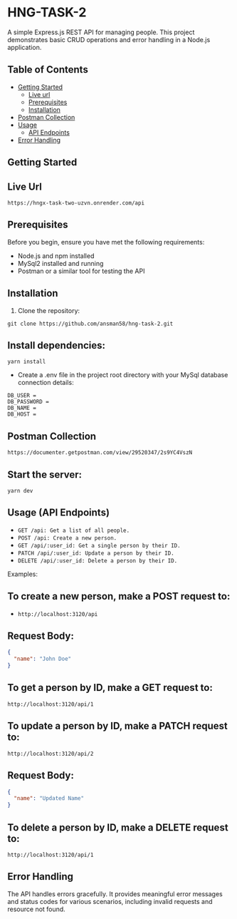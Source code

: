 # HNG-TASK-2

A simple Express.js REST API for managing people. This project demonstrates basic CRUD operations and error handling in a Node.js application.

## Table of Contents

- [Getting Started](#getting-started)
  - [Live url](#live-url)
  - [Prerequisites](#prerequisites)
  - [Installation](#installation)
- [Postman Collection](#postman-collection)
- [Usage](#usage)
  - [API Endpoints](#api-endpoints)
- [Error Handling](#error-handling)


## Getting Started

## Live Url
`https://hngx-task-two-uzvn.onrender.com/api`

## Prerequisites

Before you begin, ensure you have met the following requirements:

- Node.js and npm installed
- MySql2 installed and running
- Postman or a similar tool for testing the API

## Installation

1. Clone the repository:

```
git clone https://github.com/ansman58/hng-task-2.git
```

## Install dependencies:

```
yarn install
```

- Create a .env file in the project root directory with your MySql database connection details:

```
DB_USER = 
DB_PASSWORD = 
DB_NAME = 
DB_HOST = 
```

## Postman Collection
`https://documenter.getpostman.com/view/29520347/2s9YC4VszN`

## Start the server:

```
yarn dev
```


## Usage (API Endpoints)

* `GET /api: Get a list of all people.` 
* `POST /api: Create a new person.`
* `GET /api/:user_id: Get a single person by their ID.`
* `PATCH /api/:user_id: Update a person by their ID.`
* `DELETE /api/:user_id: Delete a person by their ID.`

Examples:
## To create a new person, make a POST request to:
- `http://localhost:3120/api`
## Request Body:
```json
{
  "name": "John Doe"
}
```

## To get a person by ID, make a GET request to:
`http://localhost:3120/api/1`


## To update a person by ID, make a PATCH request to:
`http://localhost:3120/api/2`

## Request Body:
```json
{
  "name": "Updated Name"
}
```

## To delete a person by ID, make a DELETE request to:
`http://localhost:3120/api/1`


## Error Handling
The API handles errors gracefully. It provides meaningful error messages and status codes for various scenarios, including invalid requests and resource not found.
